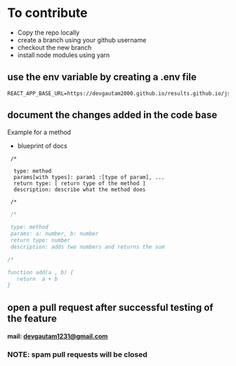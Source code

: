 # To contribute

- Copy the repo locally
- create a branch using your github username
- checkout the new branch
- install node modules using yarn

## use the env variable by creating a .env file
```
REACT_APP_BASE_URL=https://devgautam2000.github.io/results.github.io/json 
```

## document the changes added in the code base

Example for a method

- blueprint of docs

```
 /*
  
  type: method
  params[with types]: param1 :[type of param], ...
  return type: [ return type of the method ]
  description: describe what the method does
 
 /*
 ```
 
 ```java
  /*
  
  type: method
  params: a: number, b: number
  return type: number
  description: adds two numbers and returns the sum
 
 /*
 
 function add(a , b) {
    return  a + b
 }
 
 ```
 
 ## open a pull request after successful testing of the feature
 
 #### mail: devgautam1231@gmail.com
 
 ### NOTE: spam pull requests will be closed
